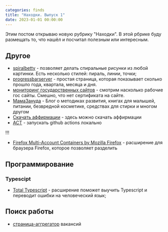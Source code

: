 ```yaml
---
categories: finds
title: "Находки. Выпуск 1"
date: 2023-01-01 00:00:00
---
```


Этим постом открываю новую рубрику "Находки". В этой рбрике буду размещать то, что нашёл и посчитал полезным или интересным.

## Другое

* [spiralbetty](https://spiralbetty.com/) - позволяет делать спиральные рисунки из любой картинки. Есть несколько стилей: пираль, линии, точки;
* [progressbarserver](http://progressbarserver.appspot.com/) - простая страница, которая показывает сколько прошло года, квартала, месяца и дня.
* [мониторинг государственных сайтов](https://gosmonitor.ru/) - смотрим насколько рабочие гос сайты. Смешно, что нет сертификата на сайте.
* [МамаЗануда](https://mamazanuda.ru/) - Блог о методиках развития, книгах для малышей, питании, безвредной косметике, средствах для стирки и многом другом
* [Скачать аффирмации](https://allmp3.su/music/%D0%B0%D1%84%D1%84%D0%B8%D1%80%D0%BC%D0%B0%D1%86%D0%B8%D1%8F) - здесь можно скачать аффирмации
* [ACT](https://github.com/nektos/act) - запускать github actions локально

!!!
* [Firefox Multi-Account Containers
by Mozilla Firefox](https://addons.mozilla.org/en-US/firefox/addon/multi-account-containers/) - расширение для браузера Firefox, которое позволяет разделить 

## Программирование

### Typescipt

* [Total Typescript](https://marketplace.visualstudio.com/items?itemName=mattpocock.ts-error-translator) - расширение поможет выучить Typescript и переводит ошибки на человеческий язык;

## Поиск работы

* [страница-аггрегатор](https://abaz.notion.site/abaz/ac84b05da2dd410f815ab844333cd287) вакансий